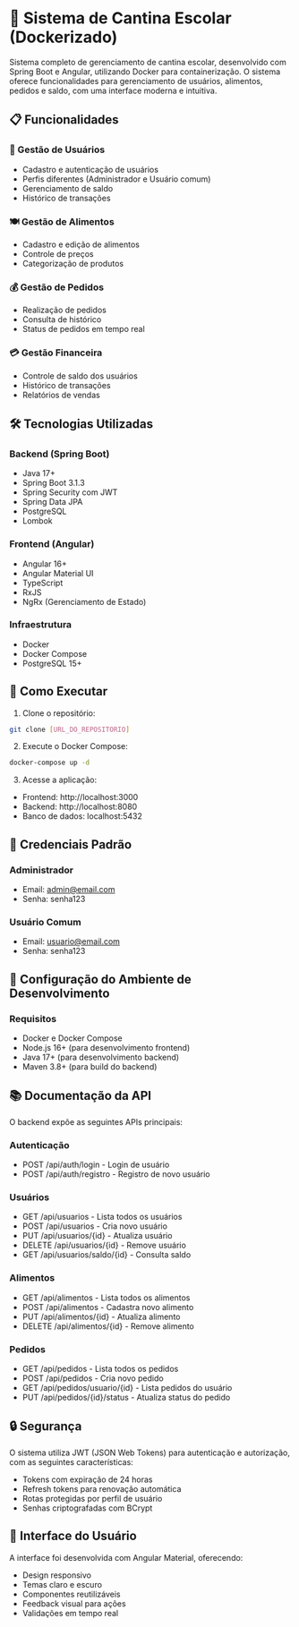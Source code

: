# 🚀 Sistema de Cantina Escolar (Dockerizado)

Sistema completo de gerenciamento de cantina escolar, desenvolvido com Spring Boot e Angular, utilizando Docker para containerização. O sistema oferece funcionalidades para gerenciamento de usuários, alimentos, pedidos e saldo, com uma interface moderna e intuitiva.

## 📋 Funcionalidades

### 👥 Gestão de Usuários
- Cadastro e autenticação de usuários
- Perfis diferentes (Administrador e Usuário comum)
- Gerenciamento de saldo
- Histórico de transações

### 🍽️ Gestão de Alimentos
- Cadastro e edição de alimentos
- Controle de preços
- Categorização de produtos

### 💰 Gestão de Pedidos
- Realização de pedidos
- Consulta de histórico
- Status de pedidos em tempo real

### 💳 Gestão Financeira
- Controle de saldo dos usuários
- Histórico de transações
- Relatórios de vendas

## 🛠️ Tecnologias Utilizadas

### Backend (Spring Boot)
- Java 17+
- Spring Boot 3.1.3
- Spring Security com JWT
- Spring Data JPA
- PostgreSQL
- Lombok

### Frontend (Angular)
- Angular 16+
- Angular Material UI
- TypeScript
- RxJS
- NgRx (Gerenciamento de Estado)

### Infraestrutura
- Docker
- Docker Compose
- PostgreSQL 15+

## 🚀 Como Executar

1. Clone o repositório:
```bash
git clone [URL_DO_REPOSITORIO]
```

2. Execute o Docker Compose:
```bash
docker-compose up -d
```

3. Acesse a aplicação:
- Frontend: http://localhost:3000
- Backend: http://localhost:8080
- Banco de dados: localhost:5432

## 🔐 Credenciais Padrão

### Administrador
- Email: admin@email.com
- Senha: senha123

### Usuário Comum
- Email: usuario@email.com
- Senha: senha123

## 🔧 Configuração do Ambiente de Desenvolvimento

### Requisitos
- Docker e Docker Compose
- Node.js 16+ (para desenvolvimento frontend)
- Java 17+ (para desenvolvimento backend)
- Maven 3.8+ (para build do backend)

## 📚 Documentação da API

O backend expõe as seguintes APIs principais:

### Autenticação
- POST /api/auth/login - Login de usuário
- POST /api/auth/registro - Registro de novo usuário

### Usuários
- GET /api/usuarios - Lista todos os usuários
- POST /api/usuarios - Cria novo usuário
- PUT /api/usuarios/{id} - Atualiza usuário
- DELETE /api/usuarios/{id} - Remove usuário
- GET /api/usuarios/saldo/{id} - Consulta saldo

### Alimentos
- GET /api/alimentos - Lista todos os alimentos
- POST /api/alimentos - Cadastra novo alimento
- PUT /api/alimentos/{id} - Atualiza alimento
- DELETE /api/alimentos/{id} - Remove alimento

### Pedidos
- GET /api/pedidos - Lista todos os pedidos
- POST /api/pedidos - Cria novo pedido
- GET /api/pedidos/usuario/{id} - Lista pedidos do usuário
- PUT /api/pedidos/{id}/status - Atualiza status do pedido

## 🔒 Segurança

O sistema utiliza JWT (JSON Web Tokens) para autenticação e autorização, com as seguintes características:

- Tokens com expiração de 24 horas
- Refresh tokens para renovação automática
- Rotas protegidas por perfil de usuário
- Senhas criptografadas com BCrypt

## 📱 Interface do Usuário

A interface foi desenvolvida com Angular Material, oferecendo:

- Design responsivo
- Temas claro e escuro
- Componentes reutilizáveis
- Feedback visual para ações
- Validações em tempo real
